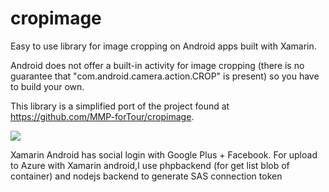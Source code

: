 cropimage
=========

Easy to use library for image cropping on Android apps built with Xamarin.

Android does not offer a built-in activity for image cropping (there
is no guarantee that "com.android.camera.action.CROP" is present) so
you have to build your own.

This library is a simplified port of the project found at
https://github.com/MMP-forTour/cropimage.

![](https://raw.github.com/markuspalme/cropimage-xamarin/master/Screenshot.png)

Xamarin Android has social login with Google Plus + Facebook.
For upload to Azure with Xamarin android,I use phpbackend (for get list blob of container) and nodejs backend to generate SAS connection token
